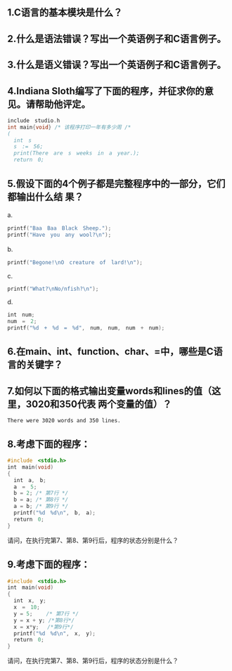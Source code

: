 ## 1.C语言的基本模块是什么？

## 2.什么是语法错误？写出一个英语例子和C语言例子。

## 3.什么是语义错误？写出一个英语例子和C语言例子。

## 4.Indiana Sloth编写了下面的程序，并征求你的意见。请帮助他评定。 

```c
include　studio.h
int main{void} /* 该程序打印一年有多少周 /*
(
  int　s
  s　:=　56;
  print(There　are　s　weeks　in　a　year.);
  return　0;
```
## 5.假设下面的4个例子都是完整程序中的一部分，它们都输出什么结 果？

a.　
```c
printf("Baa　Baa　Black　Sheep.");
printf("Have　you　any　wool?\n");
```

b.　
```c
printf("Begone!\nO　creature　of　lard!\n");
```

c.
```c
printf("What?\nNo/nfish?\n");
```

d.
```c
int　num;
num　=　2;
printf("%d　+　%d　=　%d",　num,　num,　num　+　num);
```

## 6.在main、int、function、char、=中，哪些是C语言的关键字？

## 7.如何以下面的格式输出变量words和lines的值（这里，3020和350代表 两个变量的值）？

`There were 3020 words and 350 lines.`

## 8.考虑下面的程序：

```c
#include　<stdio.h>
int　main(void)
{
  int　a,　b;
  a　=　5;
  b = 2; /* 第7行 */
  b = a; /* 第8行 */
  a = b; /* 第9行 */
  printf("%d　%d\n",　b,　a);
  return　0;
}
```

请问，在执行完第7、第8、第9行后，程序的状态分别是什么？

## 9.考虑下面的程序：

```c
#include　<stdio.h>
int　main(void)
{
  int　x,　y;
  x　=　10;
  y = 5;　　 /* 第7行 */
  y = x + y; /*第8行*/
  x = x*y;　 /*第9行*/
  printf("%d　%d\n",　x,　y);
  return　0;
}
```

请问，在执行完第7、第8、第9行后，程序的状态分别是什么？
